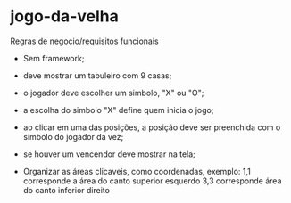 # jogo-da-velha

Regras de negocio/requisitos funcionais

* Sem framework;
* deve mostrar um tabuleiro com 9 casas;
* o jogador deve escolher um simbolo, "X" ou "O";
* a escolha do simbolo "X" define quem inicia o jogo;
* ao clicar em uma das posições, a posição deve ser preenchida com o simbolo do jogador da vez;
* se houver um vencendor deve mostrar na tela;

* Organizar as áreas clicaveis, como coordenadas, exemplo: 
    1,1 corresponde a área do canto superior esquerdo
    3,3 corresponde  área do canto inferior direito
